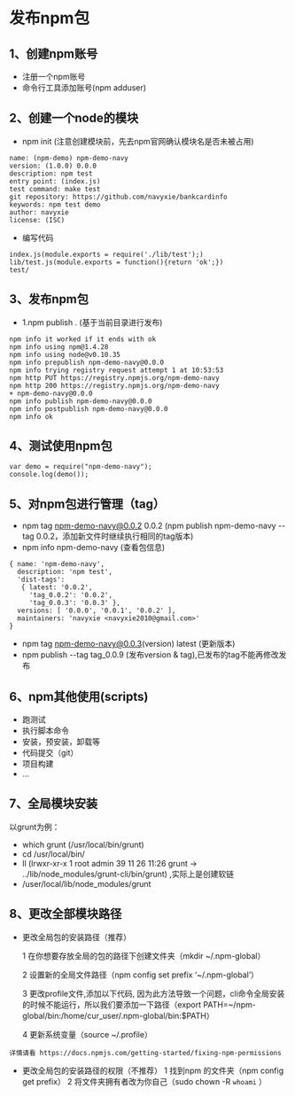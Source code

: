 # 发布npm包

## 1、创建npm账号

- 注册一个npm账号
- 命令行工具添加账号(npm adduser)

## 2、创建一个node的模块

- npm init (注意创建模块前，先去npm官网确认模块名是否未被占用)
```
name: (npm-demo) npm-demo-navy
version: (1.0.0) 0.0.0
description: npm test
entry point: (index.js) 
test command: make test
git repository: https://github.com/navyxie/bankcardinfo
keywords: npm test demo
author: navyxie
license: (ISC) 
```
- 编写代码
```
index.js(module.exports = require('./lib/test');)
lib/test.js(module.exports = function(){return 'ok';})
test/
```

## 3、发布npm包
- 1.npm publish . (基于当前目录进行发布)

```
npm info it worked if it ends with ok
npm info using npm@1.4.28
npm info using node@v0.10.35
npm info prepublish npm-demo-navy@0.0.0
npm info trying registry request attempt 1 at 10:53:53
npm http PUT https://registry.npmjs.org/npm-demo-navy
npm http 200 https://registry.npmjs.org/npm-demo-navy
+ npm-demo-navy@0.0.0
npm info publish npm-demo-navy@0.0.0
npm info postpublish npm-demo-navy@0.0.0
npm info ok 
```

## 4、测试使用npm包

```
var demo = require("npm-demo-navy");
console.log(demo());
```

## 5、对npm包进行管理（tag）
- npm tag npm-demo-navy@0.0.2 0.0.2 (npm publish npm-demo-navy --tag 0.0.2，添加新文件时继续执行相同的tag版本)
- npm info npm-demo-navy (查看包信息)
```
{ name: 'npm-demo-navy',
  description: 'npm test',
  'dist-tags': 
   { latest: '0.0.2',
     'tag_0.0.2': '0.0.2',
     'tag_0.0.3': '0.0.3' },
  versions: [ '0.0.0', '0.0.1', '0.0.2' ],
  maintainers: 'navyxie <navyxie2010@gmail.com>'
}
```
- npm tag npm-demo-navy@0.0.3(version) latest (更新版本)
- npm publish --tag tag_0.0.9 (发布version & tag),已发布的tag不能再修改发布

## 6、npm其他使用(scripts)

- 跑测试
- 执行脚本命令
- 安装，预安装，卸载等
- 代码提交（git）
- 项目构建
- ...

## 7、全局模块安装
以grunt为例：

- which grunt (/usr/local/bin/grunt)
- cd /usr/local/bin/
- ll  (lrwxr-xr-x  1 root  admin        39 11 26 11:26 grunt -> ../lib/node_modules/grunt-cli/bin/grunt) ,实际上是创建软链
- /user/local/lib/node_modules/grunt


## 8、更改全部模块路径

- 更改全局包的安装路径（推荐）

  1 在你想要存放全局的包的路径下创建文件夹（mkdir ~/.npm-global）

  2 设置新的全局文件路径（npm config set prefix ‘~/.npm-global’）
  
  3 更改profile文件,添加以下代码, 因为此方法导致一个问题，cli命令全局安装的时候不能运行，所以我们要添加一下路径（export PATH=~/npm-global/bin:/home/cur_user/.npm-global/bin:$PATH）
  
  4 更新系统变量（source ~/.profile）
 ```
 详情请看 https://docs.npmjs.com/getting-started/fixing-npm-permissions
 ```

- 更改全局包的安装路径的权限（不推荐）
 1 找到npm 的文件夹（npm config get prefix）
 2 将文件夹拥有者改为你自己（sudo chown -R `whoami` <directory>）
